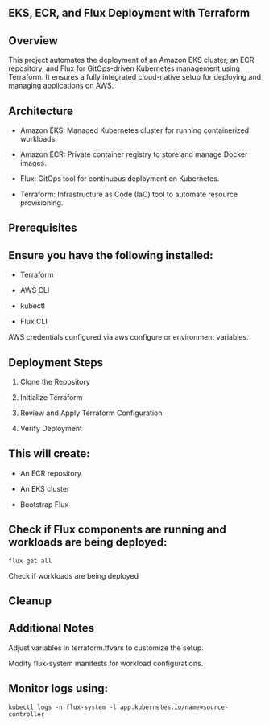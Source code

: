 ## EKS, ECR, and Flux Deployment with Terraform

## Overview

This project automates the deployment of an Amazon EKS cluster, an ECR repository, and Flux for GitOps-driven Kubernetes management using Terraform. It ensures a fully integrated cloud-native setup for deploying and managing applications on AWS.

## Architecture

* Amazon EKS: Managed Kubernetes cluster for running containerized workloads.

* Amazon ECR: Private container registry to store and manage Docker images.

* Flux: GitOps tool for continuous deployment on Kubernetes.

* Terraform: Infrastructure as Code (IaC) tool to automate resource provisioning.

## Prerequisites

## Ensure you have the following installed:

* Terraform

* AWS CLI

* kubectl

* Flux CLI

AWS credentials configured via aws configure or environment variables.

## Deployment Steps

1. Clone the Repository

2. Initialize Terraform

3. Review and Apply Terraform Configuration

4. Verify Deployment

## This will create:

* An ECR repository

* An EKS cluster

* Bootstrap Flux

## Check if Flux components are running and workloads are being deployed:
    flux get all

Check if workloads are being deployed

## Cleanup

## Additional Notes

Adjust variables in terraform.tfvars to customize the setup.

Modify flux-system manifests for workload configurations.

## Monitor logs using: 
    kubectl logs -n flux-system -l app.kubernetes.io/name=source-controller
